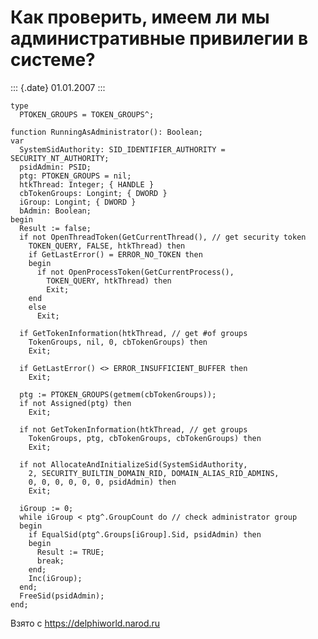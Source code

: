 Как проверить, имеем ли мы административные привилегии в системе?
=================================================================

::: {.date}
01.01.2007
:::

    type
      PTOKEN_GROUPS = TOKEN_GROUPS^;
     
    function RunningAsAdministrator(): Boolean;
    var
      SystemSidAuthority: SID_IDENTIFIER_AUTHORITY = SECURITY_NT_AUTHORITY;
      psidAdmin: PSID;
      ptg: PTOKEN_GROUPS = nil;
      htkThread: Integer; { HANDLE }
      cbTokenGroups: Longint; { DWORD }
      iGroup: Longint; { DWORD }
      bAdmin: Boolean;
    begin
      Result := false;
      if not OpenThreadToken(GetCurrentThread(), // get security token
        TOKEN_QUERY, FALSE, htkThread) then
        if GetLastError() = ERROR_NO_TOKEN then
        begin
          if not OpenProcessToken(GetCurrentProcess(),
            TOKEN_QUERY, htkThread) then
            Exit;
        end
        else
          Exit;
     
      if GetTokenInformation(htkThread, // get #of groups
        TokenGroups, nil, 0, cbTokenGroups) then
        Exit;
     
      if GetLastError() <> ERROR_INSUFFICIENT_BUFFER then
        Exit;
     
      ptg := PTOKEN_GROUPS(getmem(cbTokenGroups));
      if not Assigned(ptg) then
        Exit;
     
      if not GetTokenInformation(htkThread, // get groups
        TokenGroups, ptg, cbTokenGroups, cbTokenGroups) then
        Exit;
     
      if not AllocateAndInitializeSid(SystemSidAuthority,
        2, SECURITY_BUILTIN_DOMAIN_RID, DOMAIN_ALIAS_RID_ADMINS,
        0, 0, 0, 0, 0, 0, psidAdmin) then
        Exit;
     
      iGroup := 0;
      while iGroup < ptg^.GroupCount do // check administrator group
      begin
        if EqualSid(ptg^.Groups[iGroup].Sid, psidAdmin) then
        begin
          Result := TRUE;
          break;
        end;
        Inc(iGroup);
      end;
      FreeSid(psidAdmin);
    end;

Взято с <https://delphiworld.narod.ru>
